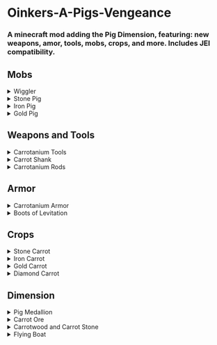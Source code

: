 # Oinkers-A-Pigs-Vengeance

### A minecraft mod adding the Pig Dimension, featuring: new weapons, amor, tools, mobs, crops, and more. Includes JEI compatibility.

## Mobs
<details>
  <summary>Wiggler</summary>
  A peaceful and lovable wiggling being, who roams the pig dimension in herds. Also drops a large amount of carrots.
  </details>
<details>
  <summary>Stone Pig</summary>
  A slow-moving stone-based pig, who hits hard and will slow players when it makes contact.
  </details>
<details>
  <summary>Iron Pig</summary>
  A range attacking iron-based pig. It will keep a distance, firing its Iron Shard projectiles that will weaken players and deal damage.
  </details>
<details>
  <summary>Gold Pig</summary>
  The most powerful of the pigs. The Gold Pig is a hybrid attacker that will shoot the player with its Gold Shard Projectiles (which deal slowness), and melee attack when in range.
  </details>

## Weapons and Tools
<details>
  <summary>Carrotanium Tools</summary>
  A set of powerful tools based on the Carrotanium ingot, and is more powerful and effecient than even Netherite. Diamond gear can be upgrade to Carrotanium with just one ingot using the Carrot Infuser.
  </details>
  <details>
  <summary>Carrot Shank</summary>
  This unceremonious weapon is easy to make with just a carrot and stick, and deals suprising damage, but it breaks very easily.
  </details>
<details>
  <summary>Carrotanium Rods</summary>
  A set of powerful magical rods made of Carrotanium, comprised of 3 power levels. Existing rods can be combined in the anvil to increase power. New rods can be crafted to be more powerful by using more Carrotanium ingots.
<details>
    <summary>Carrotanium Rod of Fire</summary>
    A powerful rod that launches fire charges on right click
  </details>
  <details> 
    <summary>Carrotanium Rod of Light</summary>
    A powerful rod that summons lightning on right click wherever the player is pointing (within range).
  </details>
  <details>
    <summary>Carrotanium Rod of Spring</summary>
    A useful rod that will launch the player wherever they are facing. The force the player is launched with depends on how long the rod is charged for.
  </details>
  </details>
  
  ## Armor
  <details>
  <summary>Carrotanium Armor</summary>
  A set of powerful gear based on the Carrotanium ingot. It features similar durability and protection as Netherite, but it what makes it far stronger are its enchantments. This armor set can be enchanted with: Carrot's Strength, Carrot's Speed, and Carrot's Absorption. These enchantments will apply there respective effects for a certain amount of time, with a certain cooldown. The effects can be made more lasting and stronger by applying the enchantments on multiple pieces of armor, if all 4 pieces of armor have the same enchantment then the enchntment will be permanent. Armor can only have one of these enchantments at a time.
  </details>
  <details>
  <summary>Boots of Levitation</summary>
  As a complement to the Carrotanium Rod of Spring, these boots will cancel any fall damage, but they are quite weak.
  </details>
  
  ## Crops
  <details>
  <summary>Stone Carrot</summary>
  This carrot will give the player resistance, but will deal a small amount of damage and slowness. It can be grown on stone.
  </details>
  <details>
  <summary>Iron Carrot</summary>
  This carrot will give the player strength. It can be grown on an iron block.
  </details>
  <details>
  <summary>Gold Carrot</summary>
  This carrot will give the player absorption and regeneration. It can be grown on a gold block.
  </details>
  <details>
  <summary>Diamond Carrot</summary>
  This carrot will give the player strength and regeneration. It can be grown on a diamond block.
  </details>

## Dimension
<details>
  <summary>Pig Medallion</summary>
  This is item allows the player to travel to the Pig Dimension; on right click it will teleport the player to the Pig Dimension.
  </details>
<details> 
  <summary>Carrot Ore</summary>
  The carrot ore is the source of Carrotanium. When mined it will drop Carrotanium shards, which can be crafted into a Carrotanium Ingot. It is found in the caves of the Pig Dimension.
  </details>
<details>
  <summary>Carrotwood and Carrot Stone</summary>
  The Pig Dimension features a new type of wood, Carrotwood, harvested from Carrot Trees in the dimension. This wood can be crafted into all the usualy items vanilla wood can, e.g. sticks, crafting table, stairs, sign, etc. The dimension also has the Carrot Stone and Carrot Cobblestone, which can also be used like vanilla stone (even in the stonecutter).
  </details>
<details>
  <summary>Flying Boat</summary>
    The Pig Dimension is host to the Mist, a new custom fluid. It is a transparent fluid, that, when seen from within, appears as an orange haze. It is not traversable with regular boats, but only by the Flying Boat.
    </details>
